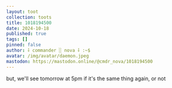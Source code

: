 ```yaml
---
layout: toot
collection: toots
title: 1018194500
date: 2024-10-18
published: true
tags: []
pinned: false
author: ⸸ commander ░ nova ⸸ :~$
avatar: /img/avatar/daemon.jpeg
mastodon: https://mastodon.online/@cmdr_nova/1018194500
---
```


but, we'll see tomorrow at 5pm if it's the same thing again, or not
